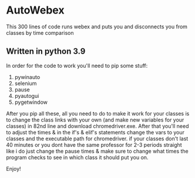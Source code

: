 # AutoWebex
This 300 lines of code runs webex and puts you and disconnects you from classes by time comparison

Written in python 3.9
------------------------
In order for the code to work you'll need to pip some stuff:
1. pywinauto
2. selenium
3. pause
4. pyautogui
5. pygetwindow

After you pip all these, all you need to do to make it work for your classes is to change the class links with your own (and make new variables for your classes) in 82nd line and download chromedriver.exe. After that you'll need to adjust the times & in the if's & elif's statements change the vars to your classes and the executable path for chromedriver. if your classes don't last 40 minutes or you dont have the same professor for 2-3 periods straight like i do just change the pause times & make sure to change what times the program checks to see in which class it should put you on.


Enjoy!
